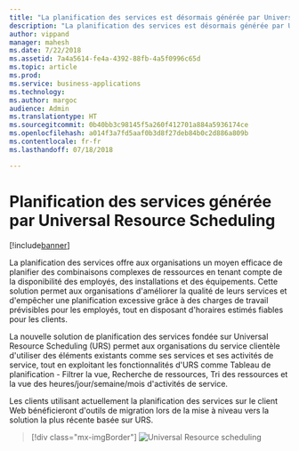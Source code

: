 ```yaml
---
title: "La planification des services est désormais générée par Universal Resource Scheduling"
description: "La planification des services est désormais générée par Universal Resource Scheduling"
author: vippand
manager: mahesh
ms.date: 7/22/2018
ms.assetid: 7a4a5614-fe4a-4392-88fb-4a5f0996c65d
ms.topic: article
ms.prod: 
ms.service: business-applications
ms.technology: 
ms.author: margoc
audience: Admin
ms.translationtype: HT
ms.sourcegitcommit: 0b40bb3c98145f5a260f412701a884a5936174ce
ms.openlocfilehash: a014f3a7fd5aaf0b3d8f27deb84b0c2d886a809b
ms.contentlocale: fr-fr
ms.lasthandoff: 07/18/2018

---
```


#  <a name="service-scheduling-powered-by-universal-resource-scheduling"></a>Planification des services générée par Universal Resource Scheduling  


[!include[banner](../../../includes/banner.md)]

La planification des services offre aux organisations un moyen efficace de planifier des combinaisons complexes de ressources en tenant compte de la disponibilité des employés, des installations et des équipements. Cette solution permet aux organisations d'améliorer la qualité de leurs services et d'empêcher une planification excessive grâce à des charges de travail prévisibles pour les employés, tout en disposant d'horaires estimés fiables pour les clients. 

La nouvelle solution de planification des services fondée sur Universal Resource Scheduling (URS) permet aux organisations du service clientèle d'utiliser des éléments existants comme ses services et ses activités de service, tout en exploitant les fonctionnalités d'URS comme Tableau de planification - Filtrer la vue, Recherche de ressources, Tri des ressources et la vue des heures/jour/semaine/mois d'activités de service. 

Les clients utilisant actuellement la planification des services sur le client Web bénéficieront d'outils de migration lors de la mise à niveau vers la solution la plus récente basée sur URS.

> [!div class="mx-imgBorder"]
> ![Universal Resource scheduling](media/universal-resource-scheduling.png "Universal Resource Scheduling")

